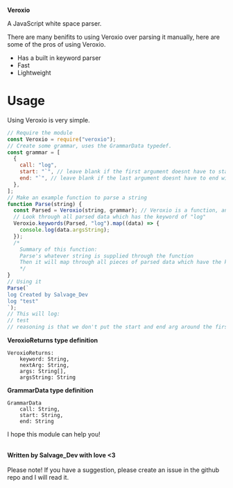 **Veroxio** <br>

A JavaScript white space parser.<br>

There are many benifits to using Veroxio over parsing it manually, here are some of the pros of using Veroxio.

- Has a built in keyword parser
- Fast
- Lightweight<br>

# Usage

Using Veroxio is very simple.

```js
// Require the module
const Veroxio = require("veroxio");
// Create some grammar, uses the GrammarData typedef.
const grammar = [
  {
    call: "log",
    start: "`", // leave blank if the first argument doesnt have to start with anything specific
    end: "`", // leave blank if the last argument doesnt have to end with anything specific
  },
];
// Make an example function to parse a string
function Parse(string) {
  const Parsed = Veroxio(string, grammar); // Veroxio is a function, and will allow you to parse your string.
  // Look through all parsed data which has the keyword of "log"
  Veroxio.keywords(Parsed, "log").map((data) => {
    console.log(data.argsString);
  });
  /*
    Summary of this function:
    Parse's whatever string is supplied through the function
    Then it will map through all pieces of parsed data which have the keyword of log, and will return an array of VeroxioReturns object. (See below for VeroxioReturns object.)
    */
}
// Using it
Parse(`
log Created by Salvage_Dev
log "test"
`);
// This will log:
// test
// reasoning is that we don't put the start and end arg around the first line.
```

**VeroxioReturns type definition**<br>

```
VeroxioReturns:
    keyword: String,
    nextArg: String,
    args: String[],
    argsString: String
```

**GrammarData type definition**<br>

```
GrammarData
    call: String,
    start: String,
    end: String
```

I hope this module can help you!
<br><br>

**Written by Salvage_Dev with love <3**
<br><br>
Please note! If you have a suggestion, please create an issue in the github repo and I will read it.